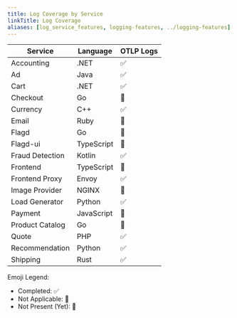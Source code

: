 ```yaml
---
title: Log Coverage by Service
linkTitle: Log Coverage
aliases: [log_service_features, logging-features, ../logging-features]
---
```


| Service         | Language   | OTLP Logs |
| --------------- | ---------- | --------- |
| Accounting      | .NET       | ✅        |
| Ad              | Java       | ✅        |
| Cart            | .NET       | ✅        |
| Checkout        | Go         | 🚧        |
| Currency        | C++        | ✅        |
| Email           | Ruby       | 🚧        |
| Flagd           | Go         | 🚧        |
| Flagd-ui        | TypeScript | 🚧        |
| Fraud Detection | Kotlin     | ✅        |
| Frontend        | TypeScript | 🚧        |
| Frontend Proxy  | Envoy      | ✅        |
| Image Provider  | NGINX      | 🚧        |
| Load Generator  | Python     | ✅        |
| Payment         | JavaScript | 🚧        |
| Product Catalog | Go         | 🚧        |
| Quote           | PHP        | ✅        |
| Recommendation  | Python     | ✅        |
| Shipping        | Rust       | ✅        |

Emoji Legend:

- Completed: ✅
- Not Applicable: 🔕
- Not Present (Yet): 🚧
